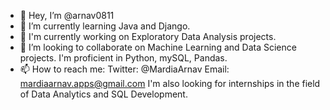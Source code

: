- 👋 Hey, I’m @arnav0811
- 🌱 I’m currently learning Java and Django.
- 🔭 I'm currently working on Exploratory Data Analysis projects.
- 💞️ I’m looking to collaborate on Machine Learning and Data Science projects.
     I'm proficient in Python, mySQL, Pandas. 
- 📫 How to reach me:
      Twitter: @MardiaArnav
      Email: mardiaarnav.apps@gmail.com
I'm also looking for internships in the field of Data Analytics and SQL Development.
<!---
arnav0811/arnav0811 is a ✨ special ✨ repository because its `README.md` (this file) appears on your GitHub profile.
You can click the Preview link to take a look at your changes.
--->

